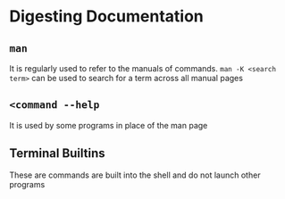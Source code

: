 # Digesting Documentation

## `man`
It is regularly used to refer to the manuals of commands. `man -K <search term>` can be used to search for a term across all manual pages

## `<command --help`
It is used by some programs in place of the man page

## Terminal Builtins
These are commands are built into the shell and do not launch other programs
